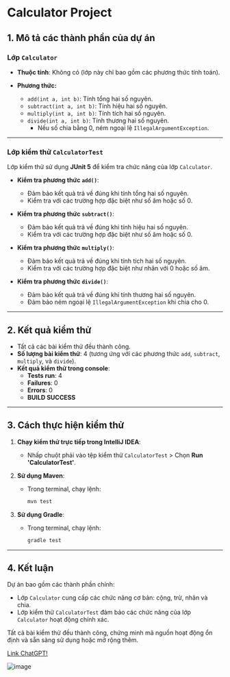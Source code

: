 # Calculator Project

## **1. Mô tả các thành phần của dự án**

### **Lớp `Calculator`**
- **Thuộc tính**: Không có (lớp này chỉ bao gồm các phương thức tính toán).
  
- **Phương thức:**
  - `add(int a, int b)`: Tính tổng hai số nguyên.
  - `subtract(int a, int b)`: Tính hiệu hai số nguyên.
  - `multiply(int a, int b)`: Tính tích hai số nguyên.
  - `divide(int a, int b)`: Tính thương hai số nguyên.
    - Nếu số chia bằng 0, ném ngoại lệ `IllegalArgumentException`.

---

### **Lớp kiểm thử `CalculatorTest`**
Lớp kiểm thử sử dụng **JUnit 5** để kiểm tra chức năng của lớp `Calculator`.

- **Kiểm tra phương thức `add()`**:
  - Đảm bảo kết quả trả về đúng khi tính tổng hai số nguyên.
  - Kiểm tra với các trường hợp đặc biệt như số âm hoặc số 0.

- **Kiểm tra phương thức `subtract()`**:
  - Đảm bảo kết quả trả về đúng khi tính hiệu hai số nguyên.
  - Kiểm tra với các trường hợp đặc biệt như số âm hoặc số 0.

- **Kiểm tra phương thức `multiply()`**:
  - Đảm bảo kết quả trả về đúng khi tính tích hai số nguyên.
  - Kiểm tra với các trường hợp đặc biệt như nhân với 0 hoặc số âm.

- **Kiểm tra phương thức `divide()`**:
  - Đảm bảo kết quả trả về đúng khi tính thương hai số nguyên.
  - Đảm bảo ném ngoại lệ `IllegalArgumentException` khi chia cho 0.

---

## **2. Kết quả kiểm thử**

- Tất cả các bài kiểm thử đều thành công.
- **Số lượng bài kiểm thử**: 4 (tương ứng với các phương thức `add`, `subtract`, `multiply`, và `divide`).
- **Kết quả kiểm thử trong console**:
  - **Tests run**: 4
  - **Failures**: 0
  - **Errors**: 0
  - **BUILD SUCCESS**

---

## **3. Cách thực hiện kiểm thử**

1. **Chạy kiểm thử trực tiếp trong IntelliJ IDEA**:
   - Nhấp chuột phải vào tệp kiểm thử `CalculatorTest` > Chọn **Run 'CalculatorTest'**.

2. **Sử dụng Maven**:
   - Trong terminal, chạy lệnh:
     ```bash
     mvn test
     ```

3. **Sử dụng Gradle**:
   - Trong terminal, chạy lệnh:
     ```bash
     gradle test
     ```

---

## **4. Kết luận**

Dự án bao gồm các thành phần chính:
- Lớp `Calculator` cung cấp các chức năng cơ bản: cộng, trừ, nhân và chia.
- Lớp kiểm thử `CalculatorTest` đảm bảo các chức năng của lớp `Calculator` hoạt động chính xác.

Tất cả bài kiểm thử đều thành công, chứng minh mã nguồn hoạt động ổn định và sẵn sàng sử dụng hoặc mở rộng thêm.


[Link ChatGPT!]([https://chatgpt.com/share/677b56b8-8214-8004-b497-74d92085c2ab](https://chatgpt.com/share/677b5e55-c588-8007-8ece-f1f00b7eaf61))

![image](https://github.com/user-attachments/assets/e7b57c01-608f-4eb9-ac71-a275bd687433)
